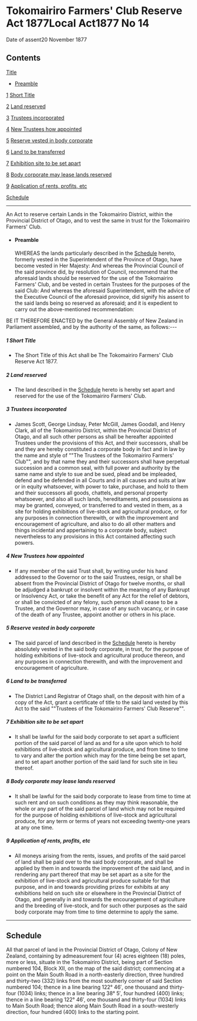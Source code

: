 # Tokomairiro Farmers' Club Reserve Act 1877Local Act1877 No 14

Date of assent20 November 1877

## Contents

[Title][0]
    
*   [Preamble][1]

[1][2] [Short Title][2]

[2][3] [Land reserved][3]

[3][4] [Trustees incorporated][4]

[4][5] [New Trustees how appointed][5]

[5][6] [Reserve vested in body corporate][6]

[6][7] [Land to be transferred][7]

[7][8] [Exhibition site to be set apart][8]

[8][9] [Body corporate may lease lands reserved][9]

[9][10] [Application of rents, profits, etc][10]

[Schedule][11]  
[][11]

---

An Act to reserve certain Lands in the Tokomairiro District, within the Provincial District of Otago, and to vest the same in trust for the Tokomairiro Farmers' Club.
    
*   #### Preamble
    
    WHEREAS the lands particularly described in the [Schedule][11] hereto, formerly vested in the Superintendent of the Province of Otago, have become vested in Her Majesty: And whereas the Provincial Council of the said province did, by resolution of Council, recommend that the aforesaid lands should be reserved for the use of the Tokomairiro Farmers' Club, and be vested in certain Trustees for the purposes of the said Club: And whereas the aforesaid Superintendent, with the advice of the Executive Council of the aforesaid province, did signify his assent to the said lands being so reserved as aforesaid; and it is expedient to carry out the above-mentioned recommendation:

BE IT THEREFORE ENACTED by the General Assembly of New Zealand in Parliament assembled, and by the authority of the same, as follows:---

##### 1 Short Title
    
*   The Short Title of this Act shall be The Tokomairiro Farmers' Club Reserve Act 1877\.

##### 2 Land reserved
    
*   The land described in the [Schedule][11] hereto is hereby set apart and reserved for the use of the Tokomairiro Farmers' Club.

##### 3 Trustees incorporated
    
*   James Scott, George Lindsay, Peter McGill, James Goodall, and Henry Clark, all of the Tokomairiro District, within the Provincial District of Otago, and all such other persons as shall be hereafter appointed Trustees under the provisions of this Act, and their successors, shall be and they are hereby constituted a corporate body in fact and in law by the name and style of ""The Trustees of the Tokomairiro Farmers' Club"", and by that name they and their successors shall have perpetual succession and a common seal, with full power and authority by the same name and style to sue and be sued, plead and be impleaded, defend and be defended in all Courts and in all causes and suits at law or in equity whatsoever, with power to take, purchase, and hold to them and their successors all goods, chattels, and personal property whatsoever, and also all such lands, hereditaments, and possessions as may be granted, conveyed, or transferred to and vested in them, as a site for holding exhibitions of live-stock and agricultural produce, or for any purposes in connection therewith, or with the improvement and encouragement of agriculture, and also to do all other matters and things incidental and appertaining to a corporate body, subject nevertheless to any provisions in this Act contained affecting such powers.

##### 4 New Trustees how appointed
    
*   If any member of the said Trust shall, by writing under his hand addressed to the Governor or to the said Trustees, resign, or shall be absent from the Provincial District of Otago for twelve months, or shall be adjudged a bankrupt or insolvent within the meaning of any Bankrupt or Insolvency Act, or take the benefit of any Act for the relief of debtors, or shall be convicted of any felony, such person shall cease to be a Trustee, and the Governor may, in case of any such vacancy, or in case of the death of any Trustee, appoint another or others in his place.

##### 5 Reserve vested in body corporate
    
*   The said parcel of land described in the [Schedule][11] hereto is hereby absolutely vested in the said body corporate, in trust, for the purpose of holding exhibitions of live-stock and agricultural produce thereon, and any purposes in connection therewith, and with the improvement and encouragement of agriculture.

##### 6 Land to be transferred
    
*   The District Land Registrar of Otago shall, on the deposit with him of a copy of the Act, grant a certificate of title to the said land vested by this Act to the said ""Trustees of the Tokomairiro Farmers' Club Reserve"".

##### 7 Exhibition site to be set apart
    
*   It shall be lawful for the said body corporate to set apart a sufficient portion of the said parcel of land as and for a site upon which to hold exhibitions of live-stock and agricultural produce, and from time to time to vary and alter the portion which may for the time being be set apart, and to set apart another portion of the said land for such site in lieu thereof.

##### 8 Body corporate may lease lands reserved
    
*   It shall be lawful for the said body corporate to lease from time to time at such rent and on such conditions as they may think reasonable, the whole or any part of the said parcel of land which may not be required for the purpose of holding exhibitions of live-stock and agricultural produce, for any term or terms of years not exceeding twenty-one years at any one time.

##### 9 Application of rents, profits, etc
    
*   All moneys arising from the rents, issues, and profits of the said parcel of land shall be paid over to the said body corporate, and shall be applied by them in and towards the improvement of the said land, and in rendering any part thereof that may be set apart as a site for the exhibition of live-stock and agricultural produce suitable for that purpose, and in and towards providing prizes for exhibits at any exhibitions held on such site or elsewhere in the Provincial District of Otago, and generally in and towards the encouragement of agriculture and the breeding of live-stock, and for such other purposes as the said body corporate may from time to time determine to apply the same.

---

## Schedule

All that parcel of land in the Provincial District of Otago, Colony of New Zealand, containing by admeasurement four (4) acres eighteen (18) poles, more or less, situate in the Tokomairiro District, being part of Section numbered 104, Block XII, on the map of the said district; commencing at a point on the Main South Road in a north-easterly direction, three hundred and thirty-two (332) links from the most southerly corner of said Section numbered 104; thence in a line bearing 122° 46′, one thousand and thirty-four (1034) links; thence in a line bearing 38° 5′, four hundred (400) links; thence in a line bearing 122° 46′, one thousand and thirty-four (1034) links to Main South Road; thence along Main South Road in a south-westerly direction, four hundred (400) links to the starting point.

[0]: http://www.legislation.govt.nz/act/local/1877/0014/latest/whole.html#DLM13136
[1]: http://www.legislation.govt.nz/act/local/1877/0014/latest/whole.html#DLM13137
[2]: http://www.legislation.govt.nz/act/local/1877/0014/latest/whole.html#DLM13140
[3]: http://www.legislation.govt.nz/act/local/1877/0014/latest/whole.html#DLM13141
[4]: http://www.legislation.govt.nz/act/local/1877/0014/latest/whole.html#DLM13142
[5]: http://www.legislation.govt.nz/act/local/1877/0014/latest/whole.html#DLM13143
[6]: http://www.legislation.govt.nz/act/local/1877/0014/latest/whole.html#DLM13144
[7]: http://www.legislation.govt.nz/act/local/1877/0014/latest/whole.html#DLM13145
[8]: http://www.legislation.govt.nz/act/local/1877/0014/latest/whole.html#DLM13146
[9]: http://www.legislation.govt.nz/act/local/1877/0014/latest/whole.html#DLM13147
[10]: http://www.legislation.govt.nz/act/local/1877/0014/latest/whole.html#DLM13148
[11]: http://www.legislation.govt.nz/act/local/1877/0014/latest/whole.html#DLM13149